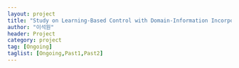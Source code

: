 ```yaml
---
layout: project
title: "Study on Learning-Based Control with Domain-Information Incorporation"
author: "이석원"
header: Project 
category: project 
tag: [Ongoing]
taglist: [Ongoing,Past1,Past2]
---
```



